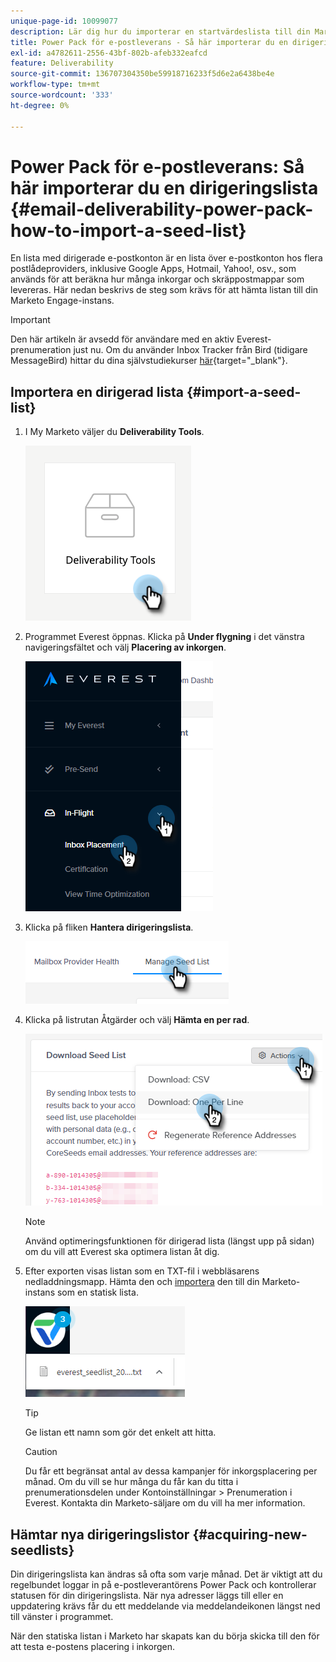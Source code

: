 ```yaml
---
unique-page-id: 10099077
description: Lär dig hur du importerar en startvärdeslista till din Marketo Engage-instans.
title: Power Pack för e-postleverans - Så här importerar du en dirigeringslista
exl-id: a4782611-2556-43bf-802b-afeb332eafcd
feature: Deliverability
source-git-commit: 136707304350be59918716233f5d6e2a6438be4e
workflow-type: tm+mt
source-wordcount: '333'
ht-degree: 0%

---
```


# Power Pack för e-postleverans: Så här importerar du en dirigeringslista {#email-deliverability-power-pack-how-to-import-a-seed-list}

En lista med dirigerade e-postkonton är en lista över e-postkonton hos flera postlådeproviders, inklusive Google Apps, Hotmail, Yahoo!, osv., som används för att beräkna hur många inkorgar och skräppostmappar som levereras. Här nedan beskrivs de steg som krävs för att hämta listan till din Marketo Engage-instans.

>[!IMPORTANT]
>
>Den här artikeln är avsedd för användare med en aktiv Everest-prenumeration just nu. Om du använder Inbox Tracker från Bird (tidigare MessageBird) hittar du dina självstudiekurser [här](/help/marketo/product-docs/email-marketing/deliverability/inbox-tracker/inbox-tracker-tutorials.md){target="_blank"}.

## Importera en dirigerad lista {#import-a-seed-list}

1. I My Marketo väljer du **Deliverability Tools**.

   ![](assets/email-deliverability-power-pack-1.png)

1. Programmet Everest öppnas. Klicka på **Under flygning** i det vänstra navigeringsfältet och välj **Placering av inkorgen**.

   ![](assets/email-deliverability-power-pack-2.png)

1. Klicka på fliken **Hantera dirigeringslista**.

   ![](assets/email-deliverability-power-pack-3.png)

1. Klicka på listrutan Åtgärder och välj **Hämta en per rad**.

   ![](assets/email-deliverability-power-pack-4.png)

   >[!NOTE]
   >
   >Använd optimeringsfunktionen för dirigerad lista (längst upp på sidan) om du vill att Everest ska optimera listan åt dig.

1. Efter exporten visas listan som en TXT-fil i webbläsarens nedladdningsmapp. Hämta den och [importera](/help/marketo/getting-started/quick-wins/import-a-list-of-people.md) den till din Marketo-instans som en statisk lista.

   ![](assets/email-deliverability-power-pack-5.png)

   >[!TIP]
   >
   >Ge listan ett namn som gör det enkelt att hitta.

   >[!CAUTION]
   >
   >Du får ett begränsat antal av dessa kampanjer för inkorgsplacering per månad. Om du vill se hur många du får kan du titta i prenumerationsdelen under Kontoinställningar > Prenumeration i Everest. Kontakta din Marketo-säljare om du vill ha mer information.

## Hämtar nya dirigeringslistor {#acquiring-new-seedlists}

Din dirigeringslista kan ändras så ofta som varje månad. Det är viktigt att du regelbundet loggar in på e-postleverantörens Power Pack och kontrollerar statusen för din dirigeringslista. När nya adresser läggs till eller en uppdatering krävs får du ett meddelande via meddelandeikonen längst ned till vänster i programmet.

När den statiska listan i Marketo har skapats kan du börja skicka till den för att testa e-postens placering i inkorgen.
